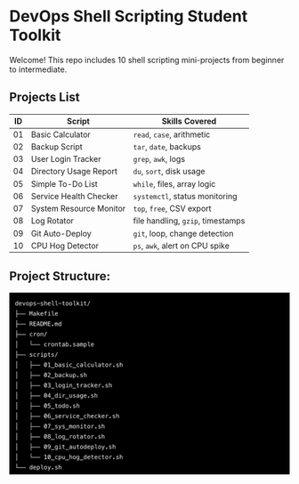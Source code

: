 # DevOps Shell Scripting Student Toolkit

Welcome! This repo includes 10 shell scripting mini-projects from beginner to intermediate.

## Projects List

| ID | Script                      | Skills Covered                          |
|----|-----------------------------|-----------------------------------------|
| 01 | Basic Calculator            | `read`, `case`, arithmetic              |
| 02 | Backup Script               | `tar`, `date`, backups                  |
| 03 | User Login Tracker          | `grep`, `awk`, logs                     |
| 04 | Directory Usage Report      | `du`, `sort`, disk usage                |
| 05 | Simple To-Do List           | `while`, files, array logic             |
| 06 | Service Health Checker      | `systemctl`, status monitoring          |
| 07 | System Resource Monitor     | `top`, `free`, CSV export               |
| 08 | Log Rotator                 | file handling, `gzip`, timestamps       |
| 09 | Git Auto-Deploy             | `git`, loop, change detection           |
| 10 | CPU Hog Detector            | `ps`, `awk`, alert on CPU spike         |


## Project Structure:
![screenshot](./screenshot.png)
